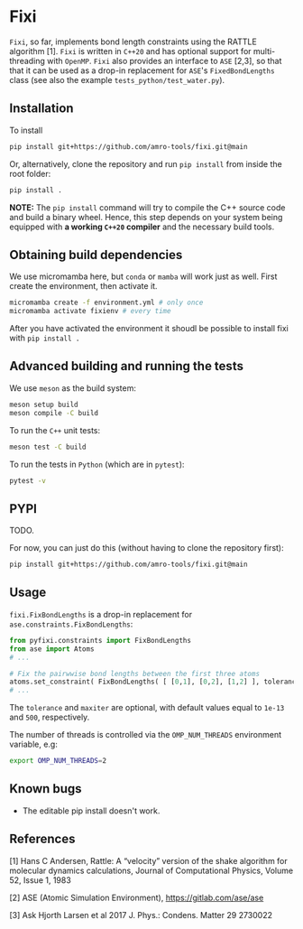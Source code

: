# Fixi

`Fixi`, so far, implements bond length constraints using the RATTLE algorithm [1]. `Fixi` is written in `C++20` and has optional support for multi-threading with `OpenMP`. `Fixi` also provides an interface to `ASE` [2,3], so that that it can be used as a drop-in replacement for `ASE`'s `FixedBondLengths` class (see also the example `tests_python/test_water.py`). 

## Installation

To install

```bash
pip install git+https://github.com/amro-tools/fixi.git@main
```

Or, alternatively, clone the repository and run `pip install` from inside the root folder:
```bash
pip install .
```

**NOTE:** The `pip install` command will try to compile the C++ source code and build a binary wheel. 
Hence, this step depends on your system being equipped with **a working `C++20` compiler** and the necessary build tools. 

## Obtaining build dependencies
We use micromamba here, but `conda` or `mamba` will work just as well.
First create the environment, then activate it.

```bash
micromamba create -f environment.yml # only once
micromamba activate fixienv # every time 
```
After you have activated the environment it shoudl be possible to install fixi with `pip install .`

## Advanced building and running the tests

We use `meson` as the build system: 

```bash
meson setup build
meson compile -C build
```

To run the `C++` unit tests:
```bash
meson test -C build
```

To run the tests in `Python` (which are in `pytest`): 

```bash
pytest -v
```

## PYPI
TODO.

For now, you can just do this (without having to clone the repository first):
```bash
pip install git+https://github.com/amro-tools/fixi.git@main
```

## Usage

`fixi.FixBondLengths` is a drop-in replacement for `ase.constraints.FixBondLengths`:

```python
from pyfixi.constraints import FixBondLengths
from ase import Atoms
# ...

# Fix the pairwwise bond lengths between the first three atoms
atoms.set_constraint( FixBondLengths( [ [0,1], [0,2], [1,2] ], tolerance=1e-5) )
# ...
```
The `tolerance` and `maxiter` are optional, with default values equal to `1e-13` and `500`, respectively. 

The number of threads is controlled via the `OMP_NUM_THREADS` environment variable, e.g:
```bash
export OMP_NUM_THREADS=2
```

## Known bugs

- The editable pip install doesn't work. 

## References
[1] Hans C Andersen, Rattle: A “velocity” version of the shake algorithm for molecular dynamics calculations, Journal of Computational Physics, Volume 52, Issue 1, 1983

[2] ASE (Atomic Simulation Environment), https://gitlab.com/ase/ase

[3] Ask Hjorth Larsen et al 2017 J. Phys.: Condens. Matter 29 2730022